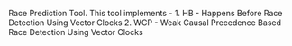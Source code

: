 Race Prediction Tool.
This tool implements -
	1. HB - Happens Before Race Detection Using Vector Clocks
	2. WCP - Weak Causal Precedence Based Race Detection Using Vector Clocks
